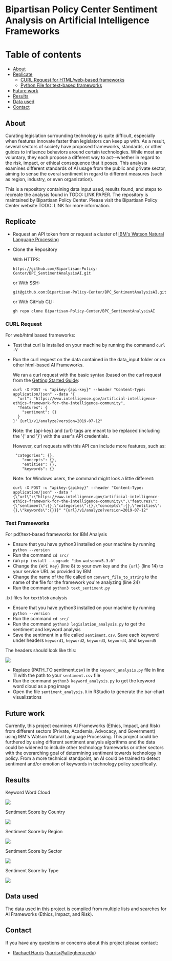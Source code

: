 # Bipartisan Policy Center Sentiment Analysis on Artificial Intelligence Frameworks

# Table of contents

* [About](#about)
* [Replicate](#replicate)
  * [CURL Request for HTML/web-based frameworks](#curl-request)
  * [Python File for text-based frameworks](#text-frameworks)
* [Future work](#future-work)
* [Results](#results)
* [Data used](#data-used)
* [Contact](#contact)

## About

Curating legislation surrounding technology is quite difficult, especially when features innovate faster than legislators can keep up with. As a result, several sectors of society have proposed frameworks, standards, or other guides to influence behaviors around certain technologies. While most are voluntary, they each propose a different way to act--whether in regard to the risk, impact, or ethical consequence that it poses. This analysis examines different standards of AI usage from the public and private sector, aiming to sense the overal sentiment in regard to different measures (such as region, industry, or even organization). 

This is a repository containing data input used, results found, and steps to recreate the analysis found in TODO: LINK PAPER. The repository is maintained by Bipartisan Policy Center. Please visit the Bipartisan Policy Center website TODO: LINK for more information.


## Replicate

- Request an API token from or request a cluster of [IBM's Watson Natural Language Processing](https://www.ibm.com/cloud/watson-natural-language-understanding?utm_content=SRCWW&p1=Search&p4=43700068006592498&p5=p&gclid=Cj0KCQiAu62QBhC7ARIsALXijXS0qtU7tZeXmW1k_8yrWUedmYLJfw0Ler9UlB6ZXJ3-YmcXbMlnsXEaAp-4EALw_wcB&gclsrc=aw.ds)

 - Clone the Repository
    
    With HTTPS:

    ```https://github.com/Bipartisan-Policy-Center/BPC_SentimentAnalysisAI.git```

    or With SSH:

    ```git@github.com:Bipartisan-Policy-Center/BPC_SentimentAnalysisAI.git```
    
    or With GitHub CLI:
    
    ```gh repo clone Bipartisan-Policy-Center/BPC_SentimentAnalysisAI```


### CURL Request

For web/html based frameworks:

 - Test that curl is installed on your machine by running the command `curl -V`
    
 - Run the curl request on the data contained in the data_input folder or on other html-based AI Frameworks.

    We ran a curl request with the basic syntax (based on the curl request from the [Getting Started Guide](https://cloud.ibm.com/docs/natural-language-understanding?topic=natural-language-understanding-getting-started#getting-started-tutorial):

    ```
    curl -X POST -u "apikey:{api-key}" --header "Content-Type: application/json" --data '{
      "url": "https://www.intelligence.gov/artificial-intelligence-ethics-framework-for-the-intelligence-community",
      "features": {
        "sentiment": {}
      }
    }' {url}/v1/analyze?version=2019-07-12"
    ```
    
    Note: the {api-key} and {url} tags are meant to be replaced (including the '{' and '}') with the user's API credentials.

    However, curl requests with this API can include more features, such as:

    ```
     "categories": {},
        "concepts": {},
        "entities": {},
        "keywords": {}
    ```


    Note: for Windows users, the command might look a little different:

    ```
    curl -X POST -u "apikey:{apikey}" --header "Content-Type: application/json" --data "{\"url\":\"https://www.intelligence.gov/artificial-intelligence-ethics-framework-for-the-intelligence-community\",\"features\":{\"sentiment\":{},\"categories\":{},\"concepts\":{},\"entities\":{},\"keywords\":{}}}" "{url}/v1/analyze?version=2019-07-12"
    ```


### Text Frameworks

For pdf/text-based frameworks for IBM Analysis

- Ensure that you have python3 installed on your machine by running `python --version`
- Run the command `cd src/`
- run `pip install --upgrade "ibm-watson>=5.3.0"`
- Change the `{API Key}` (line 8) to your own key and the `{url}` (line 14) to your service URL as provided by IBM
- Change the name of the file called on `convert_file_to_string` to the name of the file for the framework you're analyzing (line 24)
- Run the command `python3 text_sentiment.py`


.txt files for `textblob` analysis
- Ensure that you have python3 installed on your machine by running `python --version`
- Run the command `cd src/`
- Run the command `python3 legislation_analysis.py` to get the sentiment and keyword analysis
- Save the sentiment in a file called `sentiment.csv`. Save each keyword under headers `keyword1`, `keyword2`, `keyword3`, `keyword4`, and `keyword5`

The headers should look like this:

![](sample_headers.png)

- Replace {PATH_TO sentiment.csv} in the `keyword_analysis.py` file in line 11 with the path to your `sentiment.csv` file
- Run the command `python3 keyword_analysis.py` to get the keyword word cloud as a png image
- Open the file `sentiment_analysis.R` in RStudio to generate the bar-chart visualizations

## Future work

Currently, this project examines AI Frameworks (Ethics, Impact, and Risk) from different sectors (Private, Academia, Advocacy, and Government) using IBM's Watson Natural Language Processing. This project could be furthered by using different sentiment analysis algorithms and the data could be widened to include other technology frameworks or other sectors with the overarching goal of determining sentiment towards technology in policy. From a more technical standpoint, an AI could be trained to detect sentiment and/or emotion of keywords in technology policy specifically.

## Results

Keyword Word Cloud

![](visualizations/keyword.png)

Sentiment Score by Country

![](visualizations/sentiment_by_country.png)

Sentiment Score by Region

![](visualizations/sentiment_by_region.png)

Sentiment Score by Sector

![](visualizations/sentiment_by_sector.png)

Sentiment Score by Type

![](visualizations/sentiment_by_type.png)

## Data used

The data used in this project is compiled from multiple lists and searches for AI Frameworks (Ethics, Impact, and Risk).


## Contact

If you have any questions or concerns about this project please contact:

- [Rachael Harris](https://github.com/rachaelharris) (harrisr@allegheny.edu)
